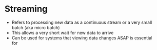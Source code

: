 # Streaming
* Refers to processing new data as a continuous stream or a very small batch (aka micro batch)
* This allows a very short wait for new data to arrive
* Can be used for systems that viewing data changes ASAP is essential for

